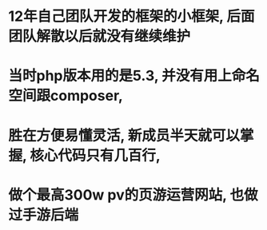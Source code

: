 # 12年自己团队开发的框架的小框架, 后面团队解散以后就没有继续维护
# 当时php版本用的是5.3, 并没有用上命名空间跟composer,
# 胜在方便易懂灵活, 新成员半天就可以掌握, 核心代码只有几百行, 
# 做个最高300w pv的页游运营网站, 也做过手游后端
